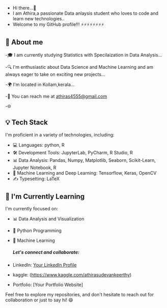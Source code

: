 - Hi there...👋
- I am Athira,a passionate Data anlaysis student who loves to code and learn new technologies..
- Welcome to my GitHub profile!!!
  ⚡️⚡️⚡️⚡️⚡️⚡️⚡️⚡️

 ## 🌟 About me
-🎓 I am currently studying Statistics with Specilaization in Data Analysis...

-🔍 I'm enthusiastic about Data Science and Machine Learning and am always eager to take on exciting new projects...

-🌍 I'm located in Kollam,kerala...

-📧 You can reach me at athiras4555@gmail.com

-🌐

## 💡 Tech Stack

I'm proficient in a variety of technologies, including:

- 💻 Languages: python, R
- 🛠️ Development Tools: JupyterLab, PyCharm, R Studio, R
- 📊 Data Analysis: Pandas, Numpy, Matplotlib, Seaborn, Scikit-Learn, Jupyter Notebook, R
- 🤖 Machine Learning and Deep Learning: Tensorflow, Keras, OpenCV
- ✍️ Typesetting: LaTeX

## 🌱 I'm Currently Learning

I'm currently focused on:

- 📊 Data Analysis and Visualization
- 🐍 Python Programming
- 🤖 Machine Learning



  ##### Let's connect and collaborate:

- LinkedIn: [Your LinkedIn Profile](www.linkedin.com/in/athira-s-799b7b274)
- kaggle: (https://www.kaggle.com/athirasudevankeerthy)
- Portfolio: [Your Portfolio Website]



Feel free to explore my repositories, and don't hesitate to reach out for collaboration or just to say hi! 😄



<!---
Athira0702/Athira0702 is a ✨ special ✨ repository because its `README.md` (this file) appears on your GitHub profile.
You can click the Preview link to take a look at your changes.
--->
